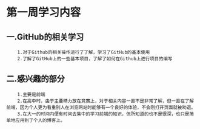 第一周学习内容
==========
一.GitHub的相关学习
------------
        1.对于Github的相关操作进行了了解，学习了GitHub的基本使用
        2.了解了GitHub上的一些基本项目，了解了如何在Github上进行项目的编写
二.感兴趣的部分
------------
        1.主要是前端
        2.在高中时，由于主要精力放在竞赛上，对于相关内容一直不是非常了解，但一直在了解前端，因为个人更为看重别人在浏览网站时能够有一个良好的体验，不会刚打开页面就被劝退。
        3.在大一的时间内便有时间去集中的学习前端的知识，但所知道的也不是很深，也只是简单地应用到了个人的博客上。
